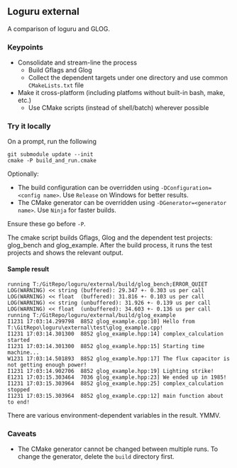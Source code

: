 ## Loguru external

A comparison of loguru and GLOG.

### Keypoints
- Consolidate and stream-line the process
  - Build Gflags and Glog
  - Collect the dependent targets under one directory and use common `CMakeLists.txt` file
- Make it cross-platform (including platfoms without built-in bash, make, etc.)
  - Use CMake scripts (instead of shell/batch) wherever possible

### Try it locally
On a prompt, run the following
```
git submodule update --init
cmake -P build_and_run.cmake
```
Optionally:
- The build configuration can be overridden using `-DConfiguration=<config name>`. Use `Release` on Windows for better results.
- The CMake generator can be overridden using `-DGenerator=<generator name>`. Use `Ninja` for faster builds.

Ensure these go before `-P`.

The cmake script builds Gflags, Glog and the dependent test projects: glog_bench and glog_example.
After the build process, it runs the test projects and shows the relevant output.
#### Sample result
```
running T:/GitRepo/loguru/external/build/glog_bench;ERROR_QUIET
LOG(WARNING) << string (buffered): 29.347 +- 0.303 us per call
LOG(WARNING) << float  (buffered): 31.816 +- 0.103 us per call
LOG(WARNING) << string (unbuffered): 31.926 +- 0.139 us per call
LOG(WARNING) << float  (unbuffered): 34.603 +- 0.136 us per call
running T:/GitRepo/loguru/external/build/glog_example
I1231 17:03:14.299798  8852 glog_example.cpp:10] Hello from T:\GitRepo\loguru\external\test\glog_example.cpp!
I1231 17:03:14.301300  8852 glog_example.hpp:14] complex_calculation started
I1231 17:03:14.301300  8852 glog_example.hpp:15] Starting time machine...
W1231 17:03:14.501893  8852 glog_example.hpp:17] The flux capacitor is not getting enough power!
I1231 17:03:14.902706  8852 glog_example.hpp:19] Lighting strike!
E1231 17:03:15.303464  7036 glog_example.hpp:23] We ended up in 1985!
I1231 17:03:15.303964  8852 glog_example.hpp:25] complex_calculation stopped
I1231 17:03:15.303964  8852 glog_example.cpp:12] main function about to end!
```
There are various environment-dependent variables in the result. YMMV.

### Caveats
- The CMake generator cannot be changed between multiple runs. To change the generator, delete the `build` directory first.
